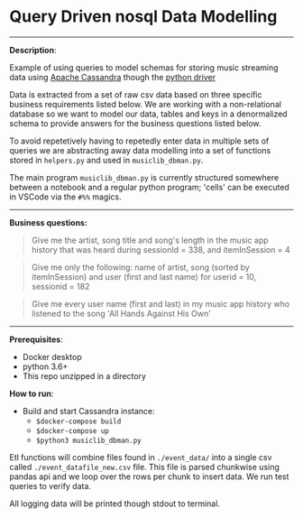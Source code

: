 # Query Driven nosql Data Modelling 
---
<b>Description</b>:

Example of using queries to model schemas for storing music streaming data using [Apache Cassandra](https://cassandra.apache.org/) though the [python driver](https://docs.datastax.com/en/developer/python-driver/3.25/security/) 


Data is extracted from a set of raw csv data based on three specific business requirements listed below. We are working with a non-relational database so we want to model our data, tables and keys in a denormalized schema to provide answers for the business questions listed below. 

To avoid repetetively having to repetedly enter data in multiple sets of queries we are abstracting away data modelling into a set of functions stored in `helpers.py` and used in `musiclib_dbman.py`. 

The main program `musiclib_dbman.py` is currently structured somewhere between a notebook and a regular python program; 'cells' can be executed in VSCode via the `#%%` magics.

---

<b>Business questions:</b>

>Give me the artist, song title and song's length in the music app history that was heard during  sessionId = 338, and itemInSession  = 4

> Give me only the following: name of artist, song (sorted by itemInSession) and user (first and last name) for userid = 10, sessionid = 182
                        
>Give me every user name (first and last) in my music app history who listened to the song 'All Hands Against His Own'

---
<b>Prerequisites</b>:

- Docker desktop
- python 3.6+
- This repo unzipped in a directory

<b>How to run</b>:


- Build and start Cassandra instance:
    - `$docker-compose build`
    - `$docker-compose up`
    - `$python3 musiclib_dbman.py`


Etl functions will combine files found in `./event_data/` into a single csv called `./event_datafile_new.csv` file. This file is parsed chunkwise using pandas api and we loop over the rows per chunk to insert data. We run test queries to verify data. 

All logging data will be printed though stdout to terminal. 




